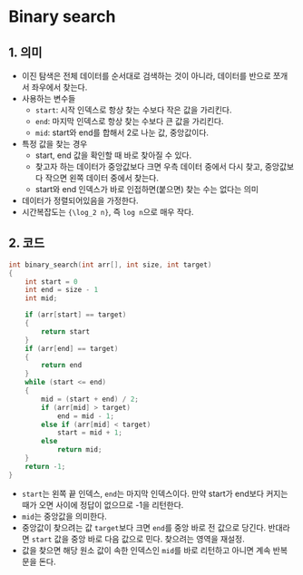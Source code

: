 # Binary search

## 1. 의미

- 이진 탐색은 전체 데이터를 순서대로 검색하는 것이 아니라, 데이터를 반으로 쪼개서 좌우에서 찾는다.
- 사용하는 변수들
    + `start`: 시작 인덱스로 항상 찾는 수보다 작은 값을 가리킨다.
    + `end`: 마지막 인덱스로 항상 찾는 수보다 큰 값을 가리킨다.
    + `mid`: start와 end를 합해서 2로 나눈 값, 중앙값이다.
- 특정 값을 찾는 경우
    + start, end 값을 확인할 때 바로 찾아질 수 있다.
    + 찾고자 하는 데이터가 중앙값보다 크면 우측 데이터 중에서 다시 찾고, 중앙값보다 작으면 왼쪽 데이터 중에서 찾는다.
    + start와 end 인덱스가 바로 인접하면(붙으면) 찾는 수는 없다는 의미
- 데이터가 정렬되어있음을 가정한다.
- 시간복잡도는 `{\log_2 n}`, 즉 `log n`으로 매우 작다.

## 2. 코드

```c
int binary_search(int arr[], int size, int target)
{
    int start = 0
    int end = size - 1
    int mid;

    if (arr[start] == target)
    {
        return start
    }
    if (arr[end] == target)
    {
        return end
    }
    while (start <= end)
    {
        mid = (start + end) / 2;
        if (arr[mid] > target)
            end = mid - 1;
        else if (arr[mid] < target)
            start = mid + 1;
        else
            return mid;
    }
    return -1;
}
```

- `start`는 왼쪽 끝 인덱스, `end`는 마지막 인덱스이다. 만약 start가 end보다 커지는 때가 오면 사이에 정답이 없으므로 -1을 리턴한다.
- `mid`는 중앙값을 의미한다.
- 중앙값이 찾으려는 값 `target`보다 크면 `end`를 중앙 바로 전 값으로 당긴다. 반대라면 `start` 값을 중앙 바로 다음 값으로 민다. 찾으려는 영역을 재설정.
- 값을 찾으면 해당 원소 값이 속한 인덱스인 `mid`를 바로 리턴하고 아니면 계속 반복문을 돈다.
